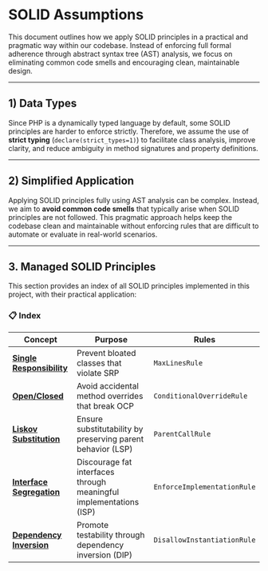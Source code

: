 # SOLID Assumptions

This document outlines how we apply SOLID principles in a practical and pragmatic way within our codebase. Instead of enforcing full formal adherence through abstract syntax tree (AST) analysis, we focus on eliminating common code smells and encouraging clean, maintainable design.

---

## 1) Data Types
Since PHP is a dynamically typed language by default, some SOLID principles are harder to enforce strictly. Therefore, we assume the use of **strict typing** (`declare(strict_types=1)`) to facilitate class analysis, improve clarity, and reduce ambiguity in method signatures and property definitions.

---

## 2) Simplified Application
Applying SOLID principles fully using AST analysis can be complex. Instead, we aim to **avoid common code smells** that typically arise when SOLID principles are not followed. This pragmatic approach helps keep the codebase clean and maintainable without enforcing rules that are difficult to automate or evaluate in real-world scenarios.

---

## 3. Managed SOLID Principles

This section provides an index of all SOLID principles implemented in this project, with their practical application:

### 📋 Index

| Concept | Purpose | Rules |
|-----------|---------|----------------|
| **[Single Responsibility](./SRP/documentation.md)** | Prevent bloated classes that violate SRP | `MaxLinesRule` |
| **[Open/Closed](./OCP/documentation.md)** | Avoid accidental method overrides that break OCP | `ConditionalOverrideRule` |
| **[Liskov Substitution](./LSP/documentation.md)** | Ensure substitutability by preserving parent behavior (LSP) | `ParentCallRule` |
| **[Interface Segregation](./ISP/documentation.md)** | Discourage fat interfaces through meaningful implementations (ISP) | `EnforceImplementationRule` |
| **[Dependency Inversion](./DIP/documentation.md)** | Promote testability through dependency inversion (DIP) | `DisallowInstantiationRule` |

